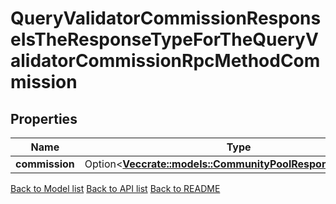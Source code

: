 # QueryValidatorCommissionResponseIsTheResponseTypeForTheQueryValidatorCommissionRpcMethodCommission

## Properties

Name | Type | Description | Notes
------------ | ------------- | ------------- | -------------
**commission** | Option<[**Vec<crate::models::CommunityPoolResponsePoolInner>**](CommunityPool_response_pool_inner.md)> |  | [optional]

[Back to Model list](../README.md#documentation-for-models) [Back to API list](../README.md#documentation-for-api-endpoints) [Back to README](../README.md)


